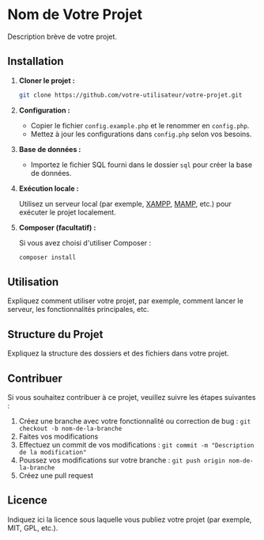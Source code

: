 # Nom de Votre Projet

Description brève de votre projet.

## Installation

1. **Cloner le projet :**

    ```bash
    git clone https://github.com/votre-utilisateur/votre-projet.git
    ```

2. **Configuration :**

    - Copier le fichier `config.example.php` et le renommer en `config.php`.
    - Mettez à jour les configurations dans `config.php` selon vos besoins.

3. **Base de données :**

    - Importez le fichier SQL fourni dans le dossier `sql` pour créer la base de données.

4. **Exécution locale :**

    Utilisez un serveur local (par exemple, [XAMPP](https://www.apachefriends.org/index.html), [MAMP](https://www.mamp.info/), etc.) pour exécuter le projet localement.

5. **Composer (facultatif) :**

    Si vous avez choisi d'utiliser Composer :

    ```bash
    composer install
    ```

## Utilisation

Expliquez comment utiliser votre projet, par exemple, comment lancer le serveur, les fonctionnalités principales, etc.

## Structure du Projet

Expliquez la structure des dossiers et des fichiers dans votre projet.


## Contribuer

Si vous souhaitez contribuer à ce projet, veuillez suivre les étapes suivantes :

1. Créez une branche avec votre fonctionnalité ou correction de bug : `git checkout -b nom-de-la-branche`
2. Faites vos modifications
3. Effectuez un commit de vos modifications : `git commit -m "Description de la modification"`
4. Poussez vos modifications sur votre branche : `git push origin nom-de-la-branche`
5. Créez une pull request

## Licence

Indiquez ici la licence sous laquelle vous publiez votre projet (par exemple, MIT, GPL, etc.).
